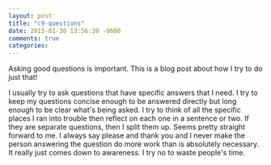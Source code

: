 ```yaml
---
layout: post
title: "c9-questions"
date: 2015-01-30 13:56:20 -0600
comments: true
categories: 
---
```

Asking good questions is important.  This is a blog post about how I try to do just that!

<!--more-->

I usually try to ask questions that have specific answers that I need.  I try to keep my questions concise enough to be answered directly but long enough to be clear what's being asked.  I try to think of all the specific places I ran into trouble then reflect on each one in a sentence or two.  If they are separate questions, then I split them up.  Seems pretty straight forward to me.  I always say please and thank you and I never make the person answering the question do more work than is absolutely necessary.  It really just comes down to awareness.  I try no to waste people's time.